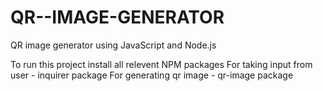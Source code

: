 # QR--IMAGE-GENERATOR
QR image generator using JavaScript and Node.js

To run this project install all relevent NPM packages
For taking input from user - inquirer package
For generating qr image - qr-image package
